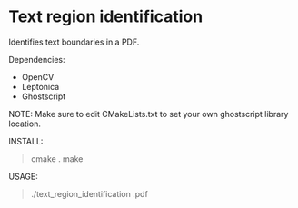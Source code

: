 # Text region identification

Identifies text boundaries in a PDF.

Dependencies:
- OpenCV
- Leptonica
- Ghostscript


NOTE: Make sure to edit CMakeLists.txt to set your own ghostscript library location.

INSTALL:

> cmake .
> make

USAGE:

> ./text_region_identification <filename>.pdf

